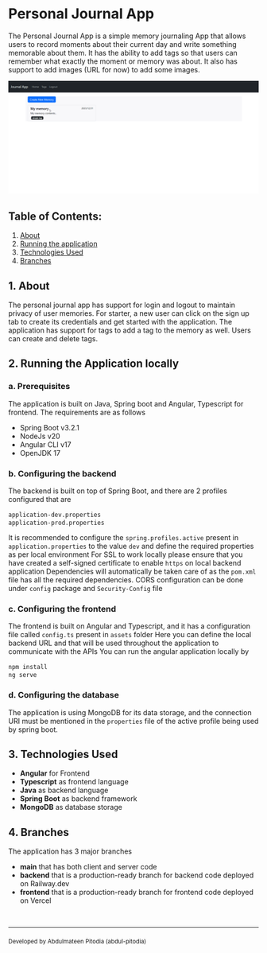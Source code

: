 # **Personal Journal App**
The Personal Journal App is a simple memory journaling App that allows users to record moments about their current day and write something memorable about them. It has the ability to add tags so that users can remember what exactly the moment or memory was about. It also has support to add images (URL for now) to add some images. 

<p align="center">
    <a href="https://personal-journal-app.vercel.app/login">
        <img src = "Animation.gif">
    </a>
</p>

## **Table of Contents:**
1. <a href="#1-about">About</a>
2. <a href="#2-running-the-application">Running the application</a>
3. <a href="#3-technologies-used">Technologies Used</a>
4. <a href="#4-branches">Branches</a>


## <a>**1. About**</a>
The personal journal app has support for login and logout to maintain privacy of user memories. For starter, a new user can click on the sign up tab to create its credentials and get started with the application.
The application has support for tags to add a tag to the memory as well. Users can create and delete tags. 

## <a>**2. Running the Application locally**</a>

### a. Prerequisites
The application is built on Java, Spring boot and Angular, Typescript for frontend. The requirements are as follows
- Spring Boot v3.2.1
- NodeJs v20
- Angular CLI v17
- OpenJDK 17

### b. Configuring the backend
The backend is built on top of Spring Boot, and there are 2 profiles configured that are 
```
application-dev.properties
application-prod.properties
```
It is recommended to configure the `spring.profiles.active` present in `application.properties` to the value `dev` and define the required properties as per local environment
For SSL to work locally please ensure that you have created a self-signed certificate to enable `https` on local backend application
Dependencies will automatically be taken care of as the `pom.xml` file has all the required dependencies.
CORS configuration can be done under `config` package and `Security-Config` file

### c. Configuring the frontend
The frontend is built on Angular and Typescript, and it has a configuration file called `config.ts` present in `assets` folder 
Here you can define the local backend URL and that will be used throughout the application to communicate with the APIs
You can run the angular application locally by 
```
npm install
ng serve
```

### d. Configuring the database
The application is using MongoDB for its data storage, and the connection URI must be mentioned in the `properties` file of the active profile being used by spring boot.

## <a>**3. Technologies Used**</a>
- **Angular** for Frontend
- **Typescript** as frontend language
- **Java** as backend language
- **Spring Boot** as backend framework
- **MongoDB** as database storage

## <a>**4. Branches**</a>
The application has 3 major branches
- **main** that has both client and server code
- **backend** that is a production-ready branch for backend code deployed on Railway.dev
- **frontend** that is a production-ready branch for frontend code deployed on Vercel

<br>
<hr>
<sub>Developed by Abdulmateen Pitodia (abdul-pitodia)</sub>
